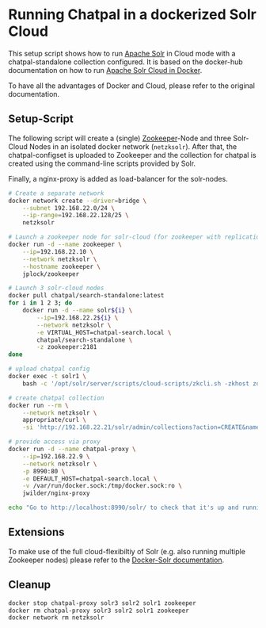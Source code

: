 # Running Chatpal in a dockerized Solr Cloud

This setup script shows how to run [Apache Solr][solr] in Cloud mode
with a chatpal-standalone collection configured.  It is based on the
docker-hub documentation on how to run [Apache Solr Cloud in
Docker][2].

To have all the advantages of Docker and Cloud, please refer to the
original documentation.

## Setup-Script

The following script will create a (single) [Zookeeper][zk]-Node and
three Solr-Cloud Nodes in an isolated docker network (`netzksolr`).
After that, the chatpal-configset is uploaded to Zookeeper and the
collection for chatpal is created using the command-line scripts
provided by Solr.

Finally, a nginx-proxy is added as load-balancer for the solr-nodes.

```bash
# Create a separate network
docker network create --driver=bridge \
    --subnet 192.168.22.0/24 \
    --ip-range=192.168.22.128/25 \
    netzksolr

# Launch a zookeeper node for solr-cloud (for zookeeper with replication see [2])
docker run -d --name zookeeper \
    --ip=192.168.22.10 \
    --network netzksolr \
    --hostname zookeeper \
    jplock/zookeeper

# Launch 3 solr-cloud nodes
docker pull chatpal/search-standalone:latest
for i in 1 2 3; do
    docker run -d --name solr${i} \
        --ip=192.168.22.2${i} \
        --network netzksolr \
        -e VIRTUAL_HOST=chatpal-search.local \
        chatpal/search-standalone \
        -z zookeeper:2181
done

# upload chatpal config
docker exec -t solr1 \
    bash -c '/opt/solr/server/scripts/cloud-scripts/zkcli.sh -zkhost zookeeper:2181 -cmd upconfig -confname chatpal -confdir /opt/solr/server/solr/configsets/chatpal/conf'

# create chatpal collection
docker run --rm \
    --network netzksolr \
    appropriate/curl \
    -si 'http://192.168.22.21/solr/admin/collections?action=CREATE&name=chatpal&numShards=1&replicationFactor=3&maxShardsPerNode=2&collection.configName=chatpal&autoAddReplicas=true'

# provide access via proxy
docker run -d --name chatpal-proxy \
    --ip=192.168.22.9 \
    --network netzksolr \
    -p 8990:80 \
    -e DEFAULT_HOST=chatpal-search.local \
    -v /var/run/docker.sock:/tmp/docker.sock:ro \
    jwilder/nginx-proxy

echo "Go to http://localhost:8990/solr/ to check that it's up and running."
```

## Extensions

To make use of the full cloud-flexibiltiy of Solr (e.g. also running multiple Zookeeper nodes) please 
refer to the [Docker-Solr documentation][2].

## Cleanup

```bash
docker stop chatpal-proxy solr3 solr2 solr1 zookeeper
docker rm chatpal-proxy solr3 solr2 solr1 zookeeper
docker network rm netzksolr
```

[1]:https://github.com/docker-solr/docker-solr/blob/master/Docker-FAQ.md#can-i-run-zookeeper-and-solr-clusters-under-docker
[2]:https://github.com/docker-solr/docker-solr/blob/master/docs/docker-networking.md
[zk]:https://zookeeper.apache.org
[solr]:https://lucene.apache.org/solr/
